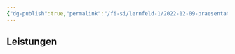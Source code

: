 ```yaml
---
{"dg-publish":true,"permalink":"/fi-si/lernfeld-1/2022-12-09-praesentation-krankenversicherung/leistungen/"}
---
```



## Leistungen 